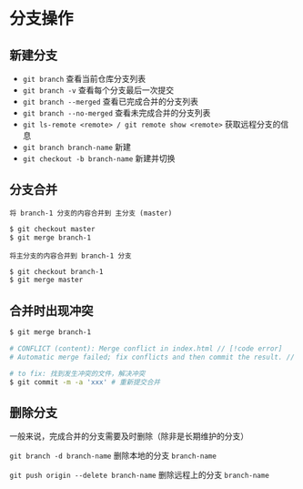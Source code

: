 # 分支操作

## 新建分支

- `git branch` 查看当前仓库分支列表
- `git branch -v` 查看每个分支最后一次提交
- `git branch --merged` 查看已完成合并的分支列表
- `git branch --no-merged` 查看未完成合并的分支列表
- `git ls-remote <remote> / git remote show <remote>` 获取远程分支的信息
- `git branch branch-name` 新建
- `git checkout -b branch-name` 新建并切换

## 分支合并

`将 branch-1 分支的内容合并到 主分支 (master)`

```sh
$ git checkout master
$ git merge branch-1
```

`将主分支的内容合并到 branch-1 分支`

```sh
$ git checkout branch-1
$ git merge master
```

## 合并时出现冲突

```sh
$ git merge branch-1

# CONFLICT (content): Merge conflict in index.html // [!code error]
# Automatic merge failed; fix conflicts and then commit the result. // [!code error]

# to fix: 找到发生冲突的文件，解决冲突
$ git commit -m -a 'xxx' # 重新提交合并
```

## 删除分支

一般来说，完成合并的分支需要及时删除（除非是长期维护的分支）

`git branch -d branch-name` 删除本地的分支 `branch-name`

`git push origin --delete branch-name` 删除远程上的分支 `branch-name`
